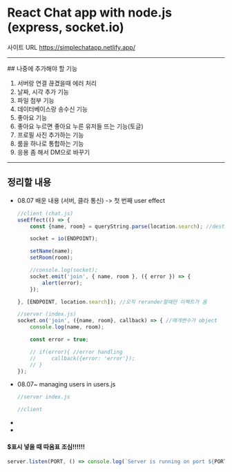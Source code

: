 # React Chat app with node.js (express, socket.io)
사이트 URL https://simplechatapp.netlify.app/
<hr/>
## 나중에 추가해야 할 기능

<ol>
<li>서버랑 연결 끊겼을때 에러 처리</li>
<li>날짜, 시각 추가 기능</li>
<li>파일 첨부 기능</li>
<li>데이터베이스랑 송수신 기능</li>
<li>좋아요 기능</li>
<li>좋아요 누르면 좋아요 누른 유저들 뜨는 기능(토글)</li>
<li>프로필 사진 추가하는 기능</li>
<li>룸을 하나로 통합하는 기능</li>
<li>응용 좀 해서 DM으로 바꾸기</li>
</ol>

<hr/>

## 정리할 내용
<ul>
<li>08.07 배운 내용 (서버, 클라 통신) -> 첫 번째 user effect</li>

``` javascript
//client (chat.js)
useEffect(() => {
    const {name, room} = queryString.parse(location.search); //destructured

    socket = io(ENDPOINT);

    setName(name);
    setRoom(room);

    //console.log(socket);
    socket.emit('join', { name, room }, ({ error }) => {
        alert(error);
    });

}, [ENDPOINT, location.search]); //오직 rerander할때만 이펙트가 옴
```

``` javascript
//server (index.js)
socket.on('join', ({name, room}, callback) => { //매개변수가 object
    console.log(name, room);

    const error = true;

    // if(error){ //error handling
    //     callback({error: 'error'});
    // }
});
```

<li>08.07~ managing users in users.js</li>

``` javascript
//server index.js

```

``` javascript
//client

```

<li></li>

<li></li>
</ul>

#### $표시 넣을 때 따옴표 조심!!!!!!
``` javascript
server.listen(PORT, () => console.log(`Server is running on port ${PORT}`));
```